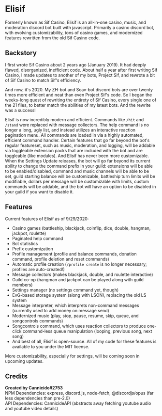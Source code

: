 # Elisif
Formerly known as Sif Casino, Elisif is an all-in-one casino, music, and moderation discord bot built with javascript.
Primarily a casino discord bot, with evolving customizability, tons of casino games, and modernized features rewritten from the old Sif Casino code.

## Backstory
I first wrote Sif Casino about 2 years ago (January 2019). It had deeply flawed, disorganized, inefficient code. About half a year after first writing Sif Casino, I made updates
to another of my bots, Project Sif, and rewrote a bit of Sif Casino to match Sif's efficiency.

And now, it's 2020. My ZH-bot and Scav-bot discord bots are over twenty times more efficient and neat than even Project Sif's code. So I began the weeks-long quest
of rewriting the entirety of Sif Casino, every single one of the 21 files, to better match the abilities of my latest bots. And the rewrite was a success!

Elisif is now incredibly modern and efficient. Commands like `/hit` and `/stand` were replaced with message collectors. The help command is no longer a long, ugly list, and instead
utilizes an interactive reaction pagination menu. All commands are loaded in via a highly automated, efficient command handler. Certain features that go far beyond
the bot's regular featureset, such as music, moderation, and logging, will be addable via toggleable extension packs that are included with the bot and are toggleable 
(like modules). And Elisif has never been more customizable. When the Settings Update releases, the bot will go far beyond its current ability to change the command prefix
in your guild: extensions will be able to be enabled/disabled, command and music channels will be able to be set, guild starting balance will be customizable, battleship
turn limits will be modifiable, dollars per message will be customizable with limits, custom commands will be addable, and the bot will have an option to be disabled 
in your guild if you want to disable it.

## Features
Current features of Elisif as of 9/29/2020:
- Casino games (battleship, blackjack, coinflip, dice, double, hangman, jackpot, roulette)
- Paginated help command
- Bot statistics
- Prefix customization
- Profile management (profile and balance commands, donation command, profile deletion and reset commands)
- Automatic profile creation (`/profile create` is no longer necessary; profiles are auto-created!)
- Message collectors (makes blackjack, double, and roulette interactive)
- Guild co-op (hangman and jackpot can be played along with guild members)
- Settings manager (no settings command yet, though)
- EvG-based storage system (along with LSON), replacing the old LS system
- Message interpreter, which interprets non-command messages (currently used to add money on message send)
- Modernized music (play, stop, pause, resume, skip, queue, and songcontrols commands)
- Songcontrols command, which uses reaction collectors to produce one-click command-less queue manipulation (looping, previous song, next song)
- And best of all, Elisif is open-source. All of my code for these features is available to you under the MIT license.

More customizability, especially for settings, will be coming soon in upcoming updates.

## Credits
**Created by Cannicide#2753**\
NPM Dependencies: express, discord.js, node-fetch, @discordjs/opus (far less dependencies than pre-2.0)\
API Dependencies: CannicideAPI (abstracts away fetching youtube audio and youtube video details)
